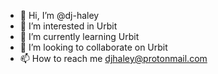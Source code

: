 - 👋 Hi, I’m @dj-haley
- 👀 I’m interested in Urbit
- 🌱 I’m currently learning Urbit
- 💞️ I’m looking to collaborate on Urbit
- 📫 How to reach me djhaley@protonmail.com

<!---
dj-haley/dj-haley is a ✨ special ✨ repository because its `README.md` (this file) appears on your GitHub profile.
You can click the Preview link to take a look at your changes.
--->

